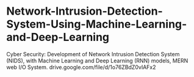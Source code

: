# Network-Intrusion-Detection-System-Using-Machine-Learning-and-Deep-Learning
Cyber Security: Development of Network Intrusion Detection System (NIDS), with Machine Learning and Deep Learning (RNN) models, MERN web I/O System.  drive.google.com/file/d/1o76ZBdZ0vIAFx2
